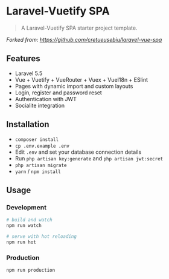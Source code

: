 # Laravel-Vuetify SPA

> A Laravel-Vuetify SPA starter project template.

*Forked from: https://github.com/cretueusebiu/laravel-vue-spa*

## Features

- Laravel 5.5
- Vue + Vuetify + VueRouter + Vuex + VueI18n + ESlint
- Pages with dynamic import and custom layouts
- Login, register and password reset
- Authentication with JWT
- Socialite integration

## Installation

- `composer install`
- `cp .env.example .env`
- Edit `.env` and set your database connection details
- Run `php artisan key:generate` and `php artisan jwt:secret`
- `php artisan migrate`
- `yarn` / `npm install`

## Usage

### Development

```bash
# build and watch
npm run watch

# serve with hot reloading
npm run hot
```

### Production

```bash
npm run production
```
